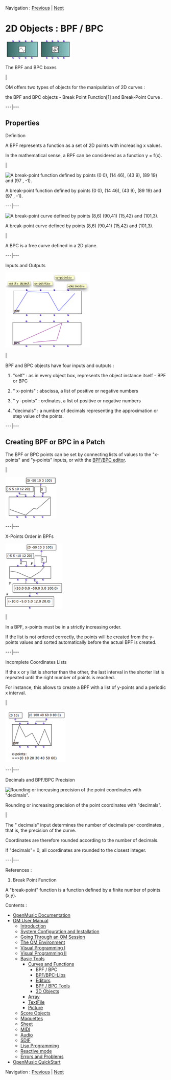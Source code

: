 Navigation : [Previous](CurvesAndFunctions "page
précédente\(Curves and Functions\)") | [Next](MultiBPF "page
suivante\(BPF/BPC-Libs\)")


# 2D Objects : BPF / BPC

![The BPF and BPC boxes](../res/bpfboxes.png)

The BPF and BPC boxes

|

OM offers two types of objects for the manipulation of 2D curves :

the  BPF  and  BPC objects - Break Point Function[1] and  Break-Point Curve  .  
  
---|---  
  
## Properties

Definition

A BPF represents a function as a set of 2D points with increasing  x values.

In the mathematical sense, a BPF can be considered as a function y = f(x).

|

![A break-point function defined by points \(0 0\), \(14 46\), \(43 9\), \(89
19\) and \(97 , -1\).](../res/function.png)

A break-point function defined by points (0 0), (14 46), (43 9), (89 19) and
(97 , -1).  
  
---|---  
  
![A break-point curve defined by points \(8,6\) \(90,41\) \(15,42\) and
\(101,3\).](../res/curve.png)

A break-point curve defined by points (8,6) (90,41) (15,42) and (101,3).

|

A BPC is a free curve defined in a 2D plane.  
  
---|---  
  
Inputs and Outputs

![](../res/bpfslots.png)

|

BPF and BPC objects have four inputs and outputs :

  1. "self" : as in every object box, represents the object instance itself - BPF or BPC

  2. " x-points" : abscissa, a list of positive or negative numbers 

  3. " y -points" : ordinates, a list of positive or negative numbers

  4. "decimals" : a number of decimals representing the approximation or step value of the points.

  
  
---|---  
  
## Creating BPF or BPC in a Patch

The BPF or BPC points can be set by connecting lists of values to the
"x-points" and "y-points" inputs, or with the [BPF/BPC
editor](BPFEditors).

|

![](../res/bpfexample.png)  
  
---|---  
  
X-Points Order in BPFs

![](../res/bpfpointsorder.png)

|

In a BPF,  x-points must be in a strictly increasing order.

If the list is not ordered correctly, the points will be created from the
y-points values and sorted automatically before the actual BPF is created.  
  
---|---  
  
Incomplete Coordinates Lists

If the  x or  y list is shorter than the other,  the last interval in the
shorter list is repeated  until the right number of points is reached.

For instance, this allows to create a BPF with a list of y-points and a
periodic x interval.

|

![](../res/filling-points.png)  
  
---|---  
  
Decimals and BPF/BPC Precision

![Rounding or increasing precision of the point coordinates with
"decimals".](../res/decimals.png)

Rounding or increasing precision of the point coordinates with "decimals".

|

The " decimals" input determines the  number of decimals per coordinates ,
that is, the precision of the curve.

Coordinates are therefore rounded according to the number of decimals.

If "decimals"= 0, all coordinates are rounded to the closest integer.  
  
---|---  
  
References :

  1. Break Point Function

A "break-point" function is a function defined by a finite number of points
(x,y).

Contents :

  * [OpenMusic Documentation](OM-Documentation)
  * [OM User Manual](OM-User-Manual)
    * [Introduction](00-Contents)
    * [System Configuration and Installation](Installation)
    * [Going Through an OM Session](Goingthrough)
    * [The OM Environment](Environment)
    * [Visual Programming I](BasicVisualProgramming)
    * [Visual Programming II](AdvancedVisualProgramming)
    * [Basic Tools](BasicObjects)
      * [Curves and Functions](CurvesAndFunctions)
        * BPF / BPC
        * [BPF/BPC-Libs](MultiBPF)
        * [Editors](BPFEditors)
        * [BPF / BPC Tools](Tools)
        * [3D Objects](3D)
      * [Array](ClassArray)
      * [TextFile](textfile)
      * [Picture](Picture)
    * [Score Objects](ScoreObjects)
    * [Maquettes](Maquettes)
    * [Sheet](Sheet)
    * [MIDI](MIDI)
    * [Audio](Audio)
    * [SDIF](SDIF)
    * [Lisp Programming](Lisp)
    * [Reactive mode](Reactive)
    * [Errors and Problems](errors)
  * [OpenMusic QuickStart](QuickStart-Chapters)

Navigation : [Previous](CurvesAndFunctions "page
précédente\(Curves and Functions\)") | [Next](MultiBPF "page
suivante\(BPF/BPC-Libs\)")

